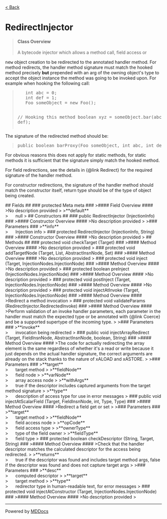 [< Back](../README.md)
# RedirectInjector #
>#### Class Overview ####
><p>A bytecode injector which allows a method call, field access or
 <tt>new</tt> object creation to be redirected to the annotated handler
 method. For method redirects, the handler method signature must match the
 hooked method precisely <b>but</b> prepended with an arg of the owning
 object's type to accept the object instance the method was going to be
 invoked upon. For example when hooking the following call:</p>
 
 <blockquote><pre>
   int abc = 0;
   int def = 1;
   Foo someObject = new Foo();
   
   // Hooking this method
   boolean xyz = someObject.bar(abc, def);</pre>
 </blockquote>
 
 <p>The signature of the redirected method should be:</p>
 
 <blockquote>
      <pre>public boolean barProxy(Foo someObject, int abc, int def)</pre>
 </blockquote>
 
 <p>For obvious reasons this does not apply for static methods, for static
 methods it is sufficient that the signature simply match the hooked method.
 </p> 
 
 <p>For field redirections, see the details in {@link Redirect} for the
 required signature of the handler method.</p>
 
 <p>For constructor redirections, the signature of the handler method should
 match the constructor itself, return type should be of the type of object
 being created.</p>
## Fields ##
### protected Meta meta ###
>#### Field Overview ####
>No description provided
>
>**default**<br />
>&nbsp;&nbsp;&nbsp;&nbsp;&nbsp;&nbsp;null
>
## Constructors ##
### public RedirectInjector (InjectionInfo) ###
>#### Constructor Overview ####
>No description provided
>
>### Parameters ###
>**info**<br />
>&nbsp;&nbsp;&nbsp;&nbsp;&nbsp;&nbsp;Injection info
>
### protected RedirectInjector (InjectionInfo, String) ###
>#### Constructor Overview ####
>No description provided
>
## Methods ##
### protected void checkTarget (Target) ###
>#### Method Overview ####
>No description provided
>
### protected void addTargetNode (Target, List, AbstractInsnNode, Set) ###
>#### Method Overview ####
>No description provided
>
### protected void inject (Target, InjectionNodes.InjectionNode) ###
>#### Method Overview ####
>No description provided
>
### protected boolean preInject (InjectionNodes.InjectionNode) ###
>#### Method Overview ####
>No description provided
>
### protected void postInject (Target, InjectionNodes.InjectionNode) ###
>#### Method Overview ####
>No description provided
>
### protected void injectAtInvoke (Target, InjectionNodes.InjectionNode) ###
>#### Method Overview ####
>Redirect a method invocation
>
### protected void validateParams (RedirectInjector.RedirectedInvoke) ###
>#### Method Overview ####
>Perform validation of an invoke handler parameters, each parameter in the
 handler must match the expected type or be annotated with {@link Coerce}
 and be a supported supertype of the incoming type.
>
>### Parameters ###
>**invoke**<br />
>&nbsp;&nbsp;&nbsp;&nbsp;&nbsp;&nbsp;invocation being redirected
>
### public void injectArrayRedirect (Target, FieldInsnNode, AbstractInsnNode, boolean, String) ###
>#### Method Overview ####
>The code for actually redirecting the array element is the same
 regardless of whether it's a read or write because it just depends on the
 actual handler signature, the correct arguments are already on the stack
 thanks to the nature of xALOAD and xASTORE.
>
>### Parameters ###
>**target**<br />
>&nbsp;&nbsp;&nbsp;&nbsp;&nbsp;&nbsp;target method
>
>**fieldNode**<br />
>&nbsp;&nbsp;&nbsp;&nbsp;&nbsp;&nbsp;field node
>
>**varNode**<br />
>&nbsp;&nbsp;&nbsp;&nbsp;&nbsp;&nbsp;array access node
>
>**withArgs**<br />
>&nbsp;&nbsp;&nbsp;&nbsp;&nbsp;&nbsp;true if the descriptor includes captured arguments from
      the target method signature
>
>**type**<br />
>&nbsp;&nbsp;&nbsp;&nbsp;&nbsp;&nbsp;description of access type for use in error messages
>
### public void injectAtScalarField (Target, FieldInsnNode, int, Type, Type) ###
>#### Method Overview ####
>Redirect a field get or set
>
>### Parameters ###
>**target**<br />
>&nbsp;&nbsp;&nbsp;&nbsp;&nbsp;&nbsp;target method
>
>**fieldNode**<br />
>&nbsp;&nbsp;&nbsp;&nbsp;&nbsp;&nbsp;field access node
>
>**opCode**<br />
>&nbsp;&nbsp;&nbsp;&nbsp;&nbsp;&nbsp;field access type
>
>**ownerType**<br />
>&nbsp;&nbsp;&nbsp;&nbsp;&nbsp;&nbsp;type of the field owner
>
>**fieldType**<br />
>&nbsp;&nbsp;&nbsp;&nbsp;&nbsp;&nbsp;field type
>
### protected boolean checkDescriptor (String, Target, String) ###
>#### Method Overview ####
>Check that the handler descriptor matches the calculated descriptor for
 the access being redirected.
>
>**returns**<br />
>&nbsp;&nbsp;&nbsp;&nbsp;&nbsp;&nbsp;true if the descriptor was found and includes target method args,
      false if the descriptor was found and does not capture target args
>
>### Parameters ###
>**desc**<br />
>&nbsp;&nbsp;&nbsp;&nbsp;&nbsp;&nbsp;computed descriptor
>
>**target**<br />
>&nbsp;&nbsp;&nbsp;&nbsp;&nbsp;&nbsp;target method
>
>**type**<br />
>&nbsp;&nbsp;&nbsp;&nbsp;&nbsp;&nbsp;redirector type in human-readable text, for error messages
>
### protected void injectAtConstructor (Target, InjectionNodes.InjectionNode) ###
>#### Method Overview ####
>No description provided
>

---
Powered by [MDDocs](https://github.com/VRCube/MDDocs)